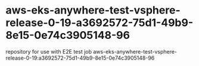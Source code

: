 # aws-eks-anywhere-test-vsphere-release-0-19-a3692572-75d1-49b9-8e15-0e74c3905148-96
repository for use with E2E test job aws-eks-anywhere-test-vsphere-release-0-19:a3692572-75d1-49b9-8e15-0e74c3905148-96
